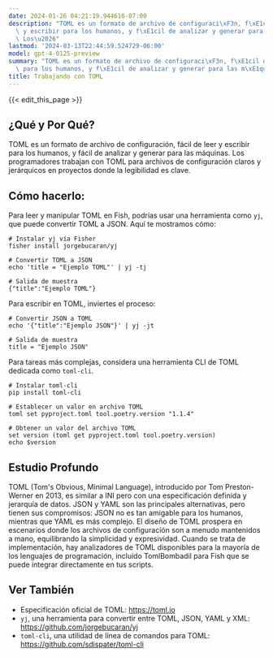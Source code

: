 ```yaml
---
date: 2024-01-26 04:21:19.944616-07:00
description: "TOML es un formato de archivo de configuraci\xF3n, f\xE1cil de leer\
  \ y escribir para los humanos, y f\xE1cil de analizar y generar para las m\xE1quinas.\
  \ Los\u2026"
lastmod: '2024-03-13T22:44:59.524729-06:00'
model: gpt-4-0125-preview
summary: "TOML es un formato de archivo de configuraci\xF3n, f\xE1cil de leer y escribir\
  \ para los humanos, y f\xE1cil de analizar y generar para las m\xE1quinas. Los\u2026"
title: Trabajando con TOML
---
```


{{< edit_this_page >}}

## ¿Qué y Por Qué?
TOML es un formato de archivo de configuración, fácil de leer y escribir para los humanos, y fácil de analizar y generar para las máquinas. Los programadores trabajan con TOML para archivos de configuración claros y jerárquicos en proyectos donde la legibilidad es clave.

## Cómo hacerlo:
Para leer y manipular TOML en Fish, podrías usar una herramienta como `yj`, que puede convertir TOML a JSON. Aquí te mostramos cómo:

```fish
# Instalar yj vía Fisher
fisher install jorgebucaran/yj

# Convertir TOML a JSON
echo 'title = "Ejemplo TOML"' | yj -tj

# Salida de muestra
{"title":"Ejemplo TOML"}
```

Para escribir en TOML, inviertes el proceso:

```fish
# Convertir JSON a TOML
echo '{"title":"Ejemplo JSON"}' | yj -jt

# Salida de muestra
title = "Ejemplo JSON"
```

Para tareas más complejas, considera una herramienta CLI de TOML dedicada como `toml-cli`.

```fish
# Instalar toml-cli
pip install toml-cli

# Establecer un valor en archivo TOML
toml set pyproject.toml tool.poetry.version "1.1.4"

# Obtener un valor del archivo TOML
set version (toml get pyproject.toml tool.poetry.version)
echo $version
```

## Estudio Profundo
TOML (Tom's Obvious, Minimal Language), introducido por Tom Preston-Werner en 2013, es similar a INI pero con una especificación definida y jerarquía de datos. JSON y YAML son las principales alternativas, pero tienen sus compromisos: JSON no es tan amigable para los humanos, mientras que YAML es más complejo. El diseño de TOML prospera en escenarios donde los archivos de configuración son a menudo mantenidos a mano, equilibrando la simplicidad y expresividad. Cuando se trata de implementación, hay analizadores de TOML disponibles para la mayoría de los lenguajes de programación, incluido TomlBombadil para Fish que se puede integrar directamente en tus scripts.

## Ver También
- Especificación oficial de TOML: https://toml.io
- `yj`, una herramienta para convertir entre TOML, JSON, YAML y XML: https://github.com/jorgebucaran/yj
- `toml-cli`, una utilidad de línea de comandos para TOML: https://github.com/sdispater/toml-cli
